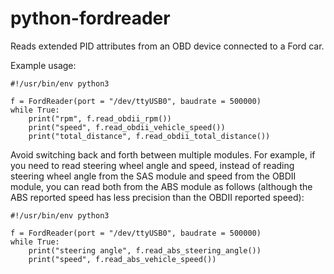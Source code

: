 # python-fordreader

Reads extended PID attributes from an OBD device connected to a Ford car.

Example usage:

```
#!/usr/bin/env python3

f = FordReader(port = "/dev/ttyUSB0", baudrate = 500000)
while True:
    print("rpm", f.read_obdii_rpm())
    print("speed", f.read_obdii_vehicle_speed())
    print("total_distance", f.read_obdii_total_distance())
```

Avoid switching back and forth between multiple modules. For example, if you need to read steering wheel angle and speed, instead of reading steering wheel angle from the SAS module and speed from the OBDII module, you can read both from the ABS module as follows (although the ABS reported speed has less precision than the OBDII reported speed):


```
#!/usr/bin/env python3

f = FordReader(port = "/dev/ttyUSB0", baudrate = 500000)
while True:
    print("steering angle", f.read_abs_steering_angle())
    print("speed", f.read_abs_vehicle_speed())

```


